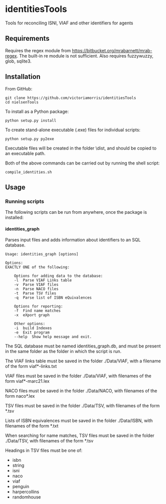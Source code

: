 # identitiesTools
Tools for reconciling ISNI, VIAF and other identifiers for agents

## Requirements

Requires the regex module from https://bitbucket.org/mrabarnett/mrab-regex. The built-in re module is not sufficient.
Also requires fuzzywuzzy, glob, sqlite3.

## Installation

From GitHub:

    git clone https://github.com/victoriamorris/identitiesTools
    cd nielsenTools

To install as a Python package:

    python setup.py install
    
To create stand-alone executable (.exe) files for individual scripts:

    python setup.py py2exe 
    
Executable files will be created in the folder \dist, and should be copied to an executable path.

Both of the above commands can be carried out by running the shell script:

    compile_identities.sh

## Usage

### Running scripts

The following scripts can be run from anywhere, once the package is installed:

#### identities_graph

Parses input files and adds information about identifiers to an SQL database.
    
    Usage: identities_graph [options]
    
    Options:
	EXACTLY ONE of the following:
	
		Options for adding data to the database:
		-l	Parse VIAF Links table
		-v	Parse VIAF files
		-n	Parse NACO files
		-t	Parse TSV files		
		-q	Parse list of ISBN eQuivalences
		
		Options for reporting:
		-f	Find name matches
		-x	eXport graph
		
		Other options:
		-i	build Indexes
		-e	Exit program
		--help	Show help message and exit.
      
The SQL database must be named identities_graph.db, and must be present in the same folder as the folder in which the script is run.

The VIAF links table must be saved in the folder ./Data/VIAF, with a filename of the form viaf*-links.txt

VIAF files must be saved in the folder ./Data/VIAF, with filenames of the form viaf*-marc21.lex

NACO files must be saved in the folder ./Data/NACO, with filenames of the form naco*.lex

TSV files must be saved in the folder ./Data/TSV, with filenames of the form *.tsv

Lists of ISBN equivalences must be saved in the folder ./Data/ISBN, with filenames of the form *.txt


When searching for name matches, TSV files must be saved in the folder ./Data/TSV, with filenames of the form *.tsv

Headings in TSV files must be one of:
* isbn
* string
* isni
* naco
* viaf
* penguin
* harpercollins
* randomhouse

